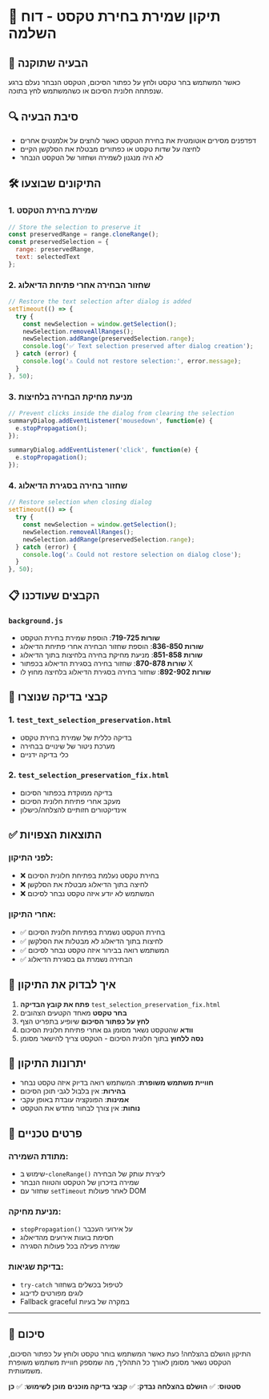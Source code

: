 # 🔧 תיקון שמירת בחירת טקסט - דוח השלמה

## 🎯 הבעיה שתוקנה
כאשר המשתמש בחר טקסט ולחץ על כפתור הסיכום, הטקסט הנבחר נעלם ברגע שנפתחה חלונית הסיכום או כשהמשתמש לחץ בתוכה.

## 🔍 סיבת הבעיה
- דפדפנים מסירים אוטומטית את בחירת הטקסט כאשר לוחצים על אלמנטים אחרים
- לחיצה על שדות טקסט או כפתורים מבטלת את הסלקשן הקיים
- לא היה מנגנון לשמירה ושחזור של הטקסט הנבחר

## 🛠️ התיקונים שבוצעו

### 1. **שמירת בחירת הטקסט**
```javascript
// Store the selection to preserve it
const preservedRange = range.cloneRange();
const preservedSelection = {
  range: preservedRange,
  text: selectedText
};
```

### 2. **שחזור הבחירה אחרי פתיחת הדיאלוג**
```javascript
// Restore the text selection after dialog is added
setTimeout(() => {
  try {
    const newSelection = window.getSelection();
    newSelection.removeAllRanges();
    newSelection.addRange(preservedSelection.range);
    console.log('✅ Text selection preserved after dialog creation');
  } catch (error) {
    console.log('⚠️ Could not restore selection:', error.message);
  }
}, 50);
```

### 3. **מניעת מחיקת הבחירה בלחיצות**
```javascript
// Prevent clicks inside the dialog from clearing the selection
summaryDialog.addEventListener('mousedown', function(e) {
  e.stopPropagation();
});

summaryDialog.addEventListener('click', function(e) {
  e.stopPropagation();
});
```

### 4. **שחזור בחירה בסגירת הדיאלוג**
```javascript
// Restore selection when closing dialog
setTimeout(() => {
  try {
    const newSelection = window.getSelection();
    newSelection.removeAllRanges();
    newSelection.addRange(preservedSelection.range);
  } catch (error) {
    console.log('⚠️ Could not restore selection on dialog close');
  }
}, 50);
```

## 📋 הקבצים שעודכנו

### `background.js`
- **שורות 719-725**: הוספת שמירת בחירת הטקסט
- **שורות 836-850**: הוספת שחזור הבחירה אחרי פתיחת הדיאלוג
- **שורות 851-858**: מניעת מחיקת בחירה בלחיצות בתוך הדיאלוג
- **שורות 870-878**: שחזור בחירה בסגירת הדיאלוג בכפתור X
- **שורות 892-902**: שחזור בחירה בסגירת הדיאלוג בלחיצה מחוץ לו

## 🧪 קבצי בדיקה שנוצרו

### 1. `test_text_selection_preservation.html`
- בדיקה כללית של שמירת בחירת טקסט
- מערכת ניטור של שינויים בבחירה
- כלי בדיקה ידניים

### 2. `test_selection_preservation_fix.html`
- בדיקה ממוקדת בכפתור הסיכום
- מעקב אחרי פתיחת חלונית הסיכום
- אינדיקטורים חזותיים להצלחה/כישלון

## ✅ התוצאות הצפויות

### לפני התיקון:
- ❌ בחירת טקסט נעלמת בפתיחת חלונית הסיכום
- ❌ לחיצה בתוך הדיאלוג מבטלת את הסלקשן
- ❌ המשתמש לא יודע איזה טקסט נבחר לסיכום

### אחרי התיקון:
- ✅ בחירת הטקסט נשמרת בפתיחת חלונית הסיכום
- ✅ לחיצות בתוך הדיאלוג לא מבטלות את הסלקשן
- ✅ המשתמש רואה בבירור איזה טקסט נבחר לסיכום
- ✅ הבחירה נשמרת גם בסגירת הדיאלוג

## 🔄 איך לבדוק את התיקון

1. **פתח את קובץ הבדיקה** `test_selection_preservation_fix.html`
2. **בחר טקסט** מאחד הקטעים הצהובים
3. **לחץ על כפתור הסיכום** שיופיע בתפריט הצף
4. **וודא** שהטקסט נשאר מסומן גם אחרי פתיחת חלונית הסיכום
5. **נסה ללחוץ** בתוך חלונית הסיכום - הטקסט צריך להישאר מסומן

## 🎯 יתרונות התיקון

- **חוויית משתמש משופרת**: המשתמש רואה בדיוק איזה טקסט נבחר
- **בהירות**: אין בלבול לגבי תוכן הסיכום
- **אמינות**: הפונקציה עובדת באופן עקבי
- **נוחות**: אין צורך לבחור מחדש את הטקסט

## 🔧 פרטים טכניים

### מתודת השמירה:
- שימוש ב-`cloneRange()` ליצירת עותק של הבחירה
- שמירה בזיכרון של הטקסט והטווח הנבחר
- שחזור עם `setTimeout` לאחר פעולות DOM

### מניעת מחיקה:
- `stopPropagation()` על אירועי העכבר
- חסימת בועות אירועים מהדיאלוג
- שמירה פעילה בכל פעולות הסגירה

### בדיקת שגיאות:
- `try-catch` לטיפול בכשלים בשחזור
- לוגים מפורטים לדיבוג
- Fallback graceful במקרה של בעיות

---

## 🎉 סיכום

התיקון הושלם בהצלחה! כעת כאשר המשתמש בוחר טקסט ולוחץ על כפתור הסיכום, הטקסט נשאר מסומן לאורך כל התהליך, מה שמספק חוויית משתמש משופרת משמעותית.

**סטטוס**: ✅ **הושלם בהצלחה**
**נבדק**: ✅ **קבצי בדיקה מוכנים**
**מוכן לשימוש**: ✅ **כן**
